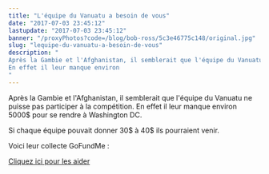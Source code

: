 ```yaml
---
title: "L'équipe du Vanuatu a besoin de vous"
date: "2017-07-03 23:45:12"
lastupdate: "2017-07-03 23:45:12"
banner: "/proxyPhotos?code=/blog/bob-ross/5c3e46775c148/original.jpg"
slug: "lequipe-du-vanuatu-a-besoin-de-vous"
description: " 
Après la Gambie et l'Afghanistan, il semblerait que l'équipe du Vanuatu ne puisse pas participer à la compétition.
En effet il leur manque environ
"
---
```

Après la Gambie et l'Afghanistan, il semblerait que l'équipe du Vanuatu ne puisse pas participer à la compétition.
En effet il leur manque environ 5000$ pour se rendre à Washington DC.

Si chaque équipe pouvait donner 30$ à 40$ ils pourraient venir.

Voici leur collecte GoFundMe :

<a href="https://www.gofundme.com/smart-sistas-robot-team-vanuatu"> Cliquez ici pour les aider </a>
    
